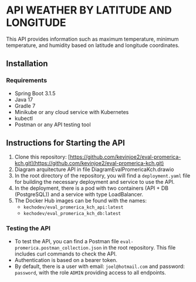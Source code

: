 # API WEATHER BY LATITUDE AND LONGITUDE

This API provides information such as maximum temperature, minimum temperature, and humidity based on latitude and longitude coordinates.

## Installation

### Requirements

- Spring Boot 3.1.5
- Java 17
- Gradle 7
- Minikube or any cloud service with Kubernetes
- kubectl
- Postman or any API testing tool

## Instructions for Starting the API

1. Clone this repository: [https://github.com/kevinjoe2/eval-promerica-kch.git](https://github.com/kevinjoe2/eval-promerica-kch.git)
2. Diagram arquitecture API in file DiagramEvalPromericaKch.drawio
3. In the root directory of the repository, you will find a `deployment.yaml` file for building the necessary deployment and service to use the API. 
4. In the deployment, there is a pod with two containers (API + DB (PostgreSQL)) and a service with type LoadBalancer.
5. The Docker Hub images can be found with the names:
   - `kechodev/eval_promerica_kch_api:latest`
   - `kechodev/eval_promerica_kch_db:latest`

### Testing the API

- To test the API, you can find a Postman file `eval-promerica.postman_collection.json` in the root repository. This file includes curl commands to check the API.
- Authentication is based on a bearer token.
- By default, there is a user with email: `joel@hotmail.com` and password: `password`, with the role `ADMIN` providing access to all endpoints.
